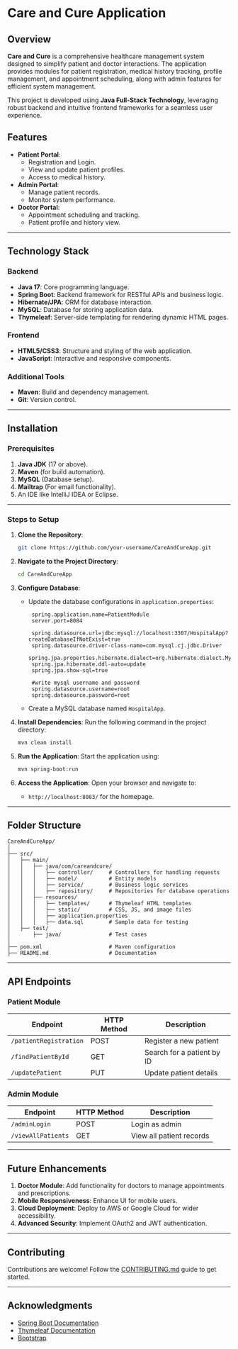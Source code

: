 # Care and Cure Application

## Overview
**Care and Cure** is a comprehensive healthcare management system designed to simplify patient and doctor interactions. The application provides modules for patient registration, medical history tracking, profile management, and appointment scheduling, along with admin features for efficient system management.

This project is developed using **Java Full-Stack Technology**, leveraging robust backend and intuitive frontend frameworks for a seamless user experience.

## Features
- **Patient Portal**:
  - Registration and Login.
  - View and update patient profiles.
  - Access to medical history.
- **Admin Portal**:
  - Manage patient records.
  - Monitor system performance.
- **Doctor Portal**:
  - Appointment scheduling and tracking.
  - Patient profile and history view.

---

## Technology Stack
### Backend
- **Java 17**: Core programming language.
- **Spring Boot**: Backend framework for RESTful APIs and business logic.
- **Hibernate/JPA**: ORM for database interaction.
- **MySQL**: Database for storing application data.
- **Thymeleaf**: Server-side templating for rendering dynamic HTML pages.

### Frontend
- **HTML5/CSS3**: Structure and styling of the web application.
- **JavaScript**: Interactive and responsive components.

### Additional Tools
- **Maven**: Build and dependency management.
- **Git**: Version control.

---

## Installation

### Prerequisites
1. **Java JDK** (17 or above).
2. **Maven** (for build automation).
3. **MySQL** (Database setup).
4. **Mailtrap** (For email functionality).
5. An IDE like IntelliJ IDEA or Eclipse.

---

### Steps to Setup
1. **Clone the Repository**:
   ```bash
   git clone https://github.com/your-username/CareAndCureApp.git
   ```
2. **Navigate to the Project Directory**:
   ```bash
   cd CareAndCureApp
   ```
3. **Configure Database**:
   - Update the database configurations in `application.properties`:
     ```properties
      spring.application.name=PatientModule
      server.port=8084
      
      spring.datasource.url=jdbc:mysql://localhost:3307/HospitalApp?createDatabaseIfNotExist=true
      spring.datasource.driver-class-name=com.mysql.cj.jdbc.Driver
      spring.jpa.properties.hibernate.dialect=org.hibernate.dialect.MySQLDialect
      spring.jpa.hibernate.ddl-auto=update
      spring.jpa.show-sql=true
      
      #write mysql username and password
      spring.datasource.username=root
      spring.datasource.password=root
     ```
   - Create a MySQL database named `HospitalApp`.

4. **Install Dependencies**:
   Run the following command in the project directory:
   ```bash
   mvn clean install
   ```

5. **Run the Application**:
   Start the application using:
   ```bash
   mvn spring-boot:run
   ```

6. **Access the Application**:
   Open your browser and navigate to:
   - `http://localhost:8083/` for the homepage.

---

## Folder Structure
```plaintext
CareAndCureApp/
│
├── src/
│   ├── main/
│   │   ├── java/com/careandcure/
│   │   │   ├── controller/     # Controllers for handling requests
│   │   │   ├── model/          # Entity models
│   │   │   ├── service/        # Business logic services
│   │   │   ├── repository/     # Repositories for database operations
│   │   ├── resources/
│   │   │   ├── templates/      # Thymeleaf HTML templates
│   │   │   ├── static/         # CSS, JS, and image files
│   │   │   ├── application.properties
│   │   │   ├── data.sql        # Sample data for testing
│   ├── test/
│       ├── java/               # Test cases
│
├── pom.xml                     # Maven configuration
├── README.md                   # Documentation
```

---

## API Endpoints

### Patient Module
| Endpoint                | HTTP Method | Description                        |
|-------------------------|-------------|------------------------------------|
| `/patientRegistration`  | POST        | Register a new patient            |
| `/findPatientById`      | GET         | Search for a patient by ID        |
| `/updatePatient`        | PUT         | Update patient details            |

### Admin Module
| Endpoint             | HTTP Method | Description                     |
|----------------------|-------------|---------------------------------|
| `/adminLogin`        | POST        | Login as admin                 |
| `/viewAllPatients`   | GET         | View all patient records       |

---

## Future Enhancements
1. **Doctor Module**: Add functionality for doctors to manage appointments and prescriptions.
2. **Mobile Responsiveness**: Enhance UI for mobile users.
3. **Cloud Deployment**: Deploy to AWS or Google Cloud for wider accessibility.
4. **Advanced Security**: Implement OAuth2 and JWT authentication.

---

## Contributing
Contributions are welcome! Follow the [CONTRIBUTING.md](CONTRIBUTING.md) guide to get started.

---

## Acknowledgments
- [Spring Boot Documentation](https://spring.io/projects/spring-boot)
- [Thymeleaf Documentation](https://www.thymeleaf.org/)
- [Bootstrap](https://getbootstrap.com/)
